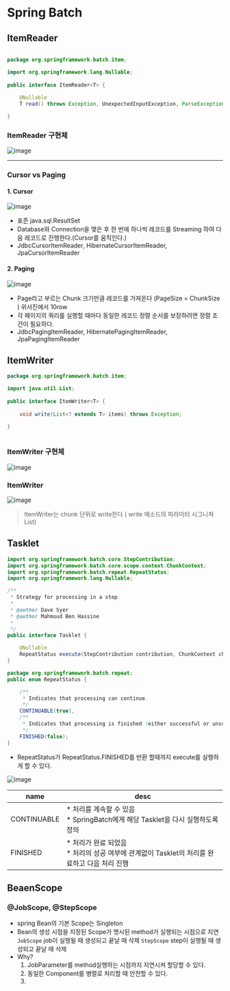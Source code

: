 # Spring Batch

## ItemReader
```java

package org.springframework.batch.item;

import org.springframework.lang.Nullable;
 
public interface ItemReader<T> {
 
	@Nullable
	T read() throws Exception, UnexpectedInputException, ParseException, NonTransientResourceException;

}
```

### ItemReader 구현체
![image](https://user-images.githubusercontent.com/60100532/200226503-ea77591f-9dc2-4987-8879-ea63d10c304b.png)

___
### Cursor vs Paging
#### 1. Cursor
![image](https://user-images.githubusercontent.com/60100532/200226724-b1ad744c-cb92-46f0-8962-4ed63a3890ca.png)
* 표준 java.sql.ResultSet
* Database와 Connection을 맺은 후 한 번에 하나씩 레코드를 Streaming 하여 다음 레코드로 진행한다.(Cursor를 움직인다.)
* JdbcCursorItemReader, HibernateCursorItemReader, JpaCursorItemReader

#### 2. Paging
![image](https://user-images.githubusercontent.com/60100532/200226927-140e555c-220c-422c-a6f6-883032a743ea.png)
* Page라고 부르는 Chunk 크기만큼 레코드를 가져온다 (PageSize = ChunkSize ) 위사진에서 10row
* 각 페이지의 쿼리를 실행할 때마다 동일한 레코드 정렬 순서를 보장하려면 정렬 조건이 필요하다.
* JdbcPagingItemReader, HibernatePagingItemReader, JpaPagingItemReader



## ItemWriter
```java
package org.springframework.batch.item;

import java.util.List;
 
public interface ItemWriter<T> {
 
	void write(List<? extends T> items) throws Exception;

}
 
```
### ItemWriter 구현체
![image](https://user-images.githubusercontent.com/60100532/200227364-1728a63d-0557-48ae-a623-84da551dd505.png)

### ItemWriter 
![image](https://user-images.githubusercontent.com/60100532/200227800-06ea7329-1826-4ffa-9f33-7f891acb540c.png)
> ItemWriter는 chunk 단위로 write한다 ( write 메소드의 파라미터 시그니쳐 List)
> 


## Tasklet
```java
import org.springframework.batch.core.StepContribution;
import org.springframework.batch.core.scope.context.ChunkContext;
import org.springframework.batch.repeat.RepeatStatus;
import org.springframework.lang.Nullable;

/**
 * Strategy for processing in a step.
 * 
 * @author Dave Syer
 * @author Mahmoud Ben Hassine
 * 
 */
public interface Tasklet {

	@Nullable
	RepeatStatus execute(StepContribution contribution, ChunkContext chunkContext) throws Exception;
}

```
```java
package org.springframework.batch.repeat;
public enum RepeatStatus {

	/**
	 * Indicates that processing can continue.
	 */
	CONTINUABLE(true), 
	/**
	 * Indicates that processing is finished (either successful or unsuccessful)
	 */
	FINISHED(false);
}
```

* RepeatStatus가 RepeatStatus.FINISHED를 반환 할때까지 execute를 실행하게 할 수 있다.  

![image](https://user-images.githubusercontent.com/60100532/200242753-44b7f18f-38a8-4528-a22e-6653ae5fea7f.png)

|name|desc|
|---|---|
|CONTINUABLE | * 처리를 계속할 수 있음 <br />  * SpringBatch에게 해당 Tasklet을 다시 실행하도록 정의|
|FINISHED| * 처리가 완료 되었음 <br />   * 처리의 성공 여부에 관계없이 Tasklet의 처리를 완료하고 다음 처리 진행|


## BeaenScope
### @JobScope, @StepScope

* spring Bean의 기본 Scope는 Singleton
* Bean의 생성 시점을 지정된 Scope가 명시된 method가 실행되는 시점으로 지연  
  `JobScope` job이 실행될 때 생성되고 끝날 때 삭제
  `StepScope` step이 실행될 때 생성되고 끝날 때 삭제
* Why?  
  1. JobParameter를 method실행하는 시점까지 지연시켜 할당할 수 있다.
  2. 동일한 Component를 병렬로 처리할 때 안전할 수 있다.
  3. 
    
